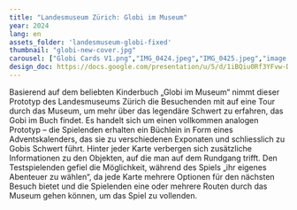 ```yaml
---
title: "Landesmuseum Zürich: Globi im Museum"
year: 2024
lang: en
assets_folder: 'landesmuseum-globi-fixed'
thumbnail: "globi-new-cover.jpg"
carousel: ["Globi Cards V1.png","IMG_0424.jpeg","IMG_0425.jpeg","image.png","IMG_0429.jpeg","IMG_0439.jpeg","IMG_0448.jpeg","IMG_3854.jpeg"]
design_doc: https://docs.google.com/presentation/u/5/d/1iBQiu0Rf3YFvw-DIhKabLnhQQFm1V0aR4h7ydTfijlM/edit#slide=id.g11ac7a2a613_0_79
---
```


Basierend auf dem beliebten Kinderbuch „Globi im Museum“ nimmt dieser Prototyp des Landesmuseums Zürich die Besuchenden mit auf eine Tour durch das Museum, um mehr über das legendäre Schwert zu erfahren, das Gobi im Buch findet. Es handelt sich um einen vollkommen analogen Prototyp – die Spielenden erhalten ein Büchlein in Form eines Adventskalenders, das sie zu verschiedenen Exponaten und schliesslich zu Gobis Schwert führt. Hinter jeder Karte verbergen sich zusätzliche Informationen zu den Objekten, auf die man auf dem Rundgang trifft. Den Testspielenden gefiel die Möglichkeit, während des Spiels „ihr eigenes Abenteuer zu wählen“, da jede Karte mehrere Optionen für den nächsten Besuch bietet und die Spielenden eine oder mehrere Routen durch das Museum gehen können, um das Spiel zu vollenden.
